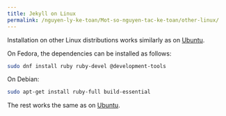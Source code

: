 ```yaml
---
title: Jekyll on Linux
permalink: /nguyen-ly-ke-toan/Mot-so-nguyen-tac-ke-toan/other-linux/
---
```

Installation on other Linux distributions works similarly as on [Ubuntu](../ubuntu/).

On Fedora, the dependencies can be installed as follows:

 ```sh
sudo dnf install ruby ruby-devel @development-tools
```

On Debian:

```sh
sudo apt-get install ruby-full build-essential
```

The rest works the same as on [Ubuntu](../ubuntu/).
